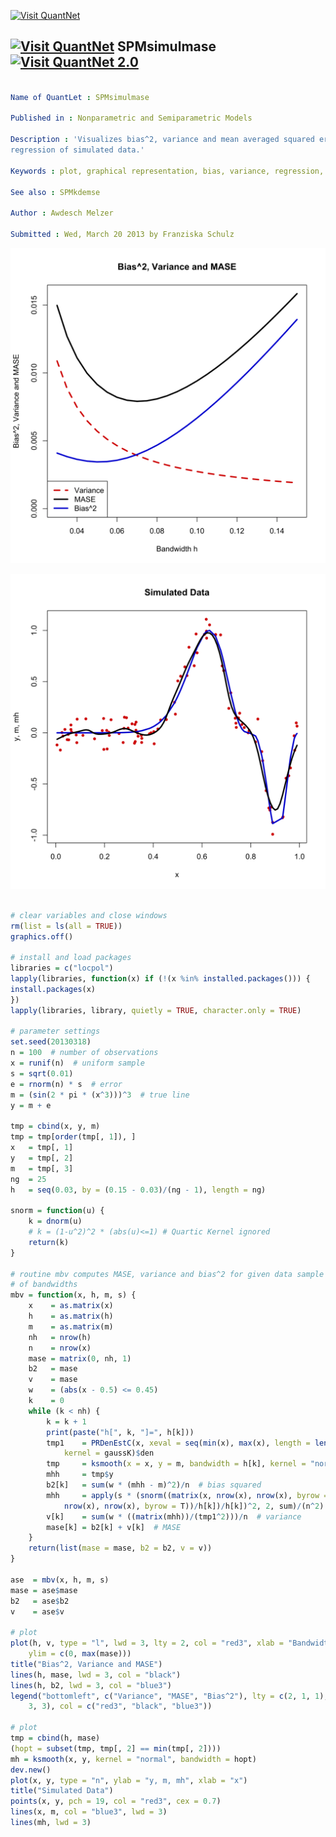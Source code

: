 
[<img src="https://github.com/QuantLet/Styleguide-and-FAQ/blob/master/pictures/banner.png" width="880" alt="Visit QuantNet">](http://quantlet.de/index.php?p=info)

## [<img src="https://github.com/QuantLet/Styleguide-and-Validation-procedure/blob/master/pictures/qloqo.png" alt="Visit QuantNet">](http://quantlet.de/) **SPMsimulmase** [<img src="https://github.com/QuantLet/Styleguide-and-Validation-procedure/blob/master/pictures/QN2.png" width="60" alt="Visit QuantNet 2.0">](http://quantlet.de/d3/ia)

```yaml

Name of QuantLet : SPMsimulmase

Published in : Nonparametric and Semiparametric Models

Description : 'Visualizes bias^2, variance and mean averaged squared error (MASE) for the
regression of simulated data.'

Keywords : plot, graphical representation, bias, variance, regression, simulation, mase

See also : SPMkdemse

Author : Awdesch Melzer

Submitted : Wed, March 20 2013 by Franziska Schulz

```

![Picture1](SPMsimulmase_1-1.png)

![Picture2](SPMsimulmase_2-1.png)


```r

# clear variables and close windows
rm(list = ls(all = TRUE))
graphics.off()

# install and load packages
libraries = c("locpol")
lapply(libraries, function(x) if (!(x %in% installed.packages())) {
install.packages(x)
})
lapply(libraries, library, quietly = TRUE, character.only = TRUE)

# parameter settings
set.seed(20130318)
n = 100  # number of observations
x = runif(n)  # uniform sample
s = sqrt(0.01)
e = rnorm(n) * s  # error
m = (sin(2 * pi * (x^3)))^3  # true line
y = m + e

tmp = cbind(x, y, m)
tmp = tmp[order(tmp[, 1]), ]
x   = tmp[, 1]
y   = tmp[, 2]
m   = tmp[, 3]
ng  = 25
h   = seq(0.03, by = (0.15 - 0.03)/(ng - 1), length = ng)

snorm = function(u) {
    k = dnorm(u)
    # k = (1-u^2)^2 * (abs(u)<=1) # Quartic Kernel ignored
    return(k)
}

# routine mbv computes MASE, variance and bias^2 for given data sample and a range
# of bandwidths
mbv = function(x, h, m, s) {
    x    = as.matrix(x)
    h    = as.matrix(h)
    m    = as.matrix(m)
    nh   = nrow(h)
    n    = nrow(x)
    mase = matrix(0, nh, 1)
    b2   = mase
    v    = mase
    w    = (abs(x - 0.5) <= 0.45)
    k    = 0
    while (k < nh) {
        k = k + 1
        print(paste("h[", k, "]=", h[k]))
        tmp1    = PRDenEstC(x, xeval = seq(min(x), max(x), length = length(x)), bw = h[k], 
            kernel = gaussK)$den
        tmp     = ksmooth(x = x, y = m, bandwidth = h[k], kernel = "normal")
        mhh     = tmp$y
        b2[k]   = sum(w * (mhh - m)^2)/n  # bias squared
        mhh     = apply(s * (snorm((matrix(x, nrow(x), nrow(x), byrow = F) - matrix(x, 
            nrow(x), nrow(x), byrow = T))/h[k])/h[k])^2, 2, sum)/(n^2)
        v[k]    = sum(w * ((matrix(mhh))/(tmp1^2)))/n  # variance
        mase[k] = b2[k] + v[k]  # MASE
    }
    return(list(mase = mase, b2 = b2, v = v))
}

ase  = mbv(x, h, m, s)
mase = ase$mase
b2   = ase$b2
v    = ase$v

# plot
plot(h, v, type = "l", lwd = 3, lty = 2, col = "red3", xlab = "Bandwidth h", ylab = "Bias^2, Variance and MASE", 
    ylim = c(0, max(mase)))
title("Bias^2, Variance and MASE")
lines(h, mase, lwd = 3, col = "black")
lines(h, b2, lwd = 3, col = "blue3")
legend("bottomleft", c("Variance", "MASE", "Bias^2"), lty = c(2, 1, 1), lwd = c(3, 
    3, 3), col = c("red3", "black", "blue3"))

# plot
tmp = cbind(h, mase)
(hopt = subset(tmp, tmp[, 2] == min(tmp[, 2])))
mh = ksmooth(x, y, kernel = "normal", bandwidth = hopt)
dev.new()
plot(x, y, type = "n", ylab = "y, m, mh", xlab = "x")
title("Simulated Data")
points(x, y, pch = 19, col = "red3", cex = 0.7)
lines(x, m, col = "blue3", lwd = 3)
lines(mh, lwd = 3)


```
